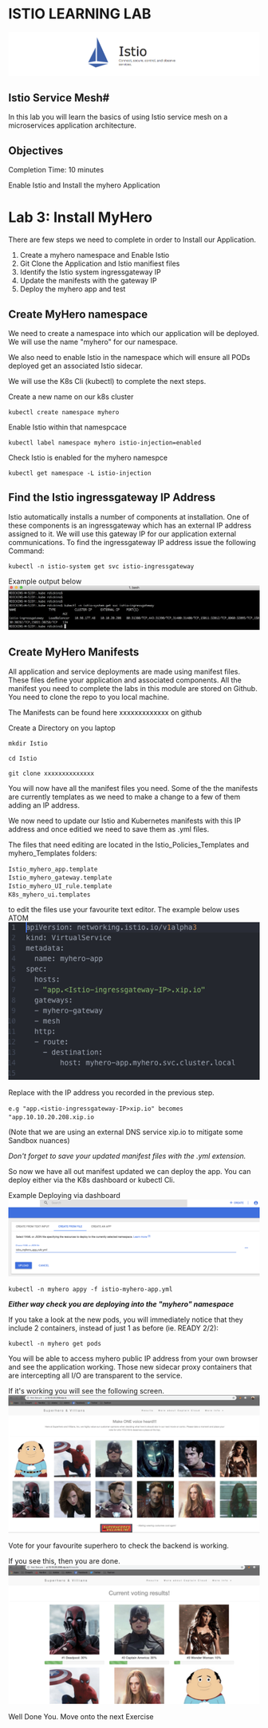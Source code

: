 # ISTIO LEARNING LAB

![alt text][logo]

[logo]: Istio_DNE_Images/istio_banner.png "Logo Title Text 2"

<!-- TOC -->
## Istio Service Mesh#

In this lab you will learn the basics of using Istio service mesh on a microservices application architecture.

## Objectives
Completion Time: 10 minutes

Enable Istio and Install the myhero Application


# Lab 3: Install MyHero
There are few steps we need to complete in order to Install our Application.

1. Create a myhero namespace and Enable Istio
2. Git Clone the Application and Istio manifiest files
3. Identify the Istio system ingressgateway IP
4. Update the manifests with the gateway IP
5. Deploy the myhero app and test

## Create MyHero namespace
We need to create a namespace into which our application will be deployed. We will use the name "myhero" for our namespace.

We also need to enable Istio in the namespace which will ensure all PODs deployed get an associated Istio sidecar.

We will use the K8s Cli (kubectl) to complete the next steps.

Create a new name on our k8s cluster
```
kubectl create namespace myhero
```
Enable Istio within that namespcace
```
kubectl label namespace myhero istio-injection=enabled
```
Check Istio is enabled for the myhero namespce
```
kubectl get namespace -L istio-injection
```
## Find the Istio ingressgateway IP Address

Istio automatically installs a number of components at installation. One of these components is an ingressgateway which has an external IP address assigned to it. We will use this gateway IP for our application external communications. To find the ingressgateway IP address issue the following Command:

```
kubectl -n istio-system get svc istio-ingressgateway
```

Example output below
![alt text][kubectl_get_istio_gateway_ip]

[kubectl_get_istio_gateway_ip]:Istio_DNE_Images/kubectl_get_istio_gateway_ip.png

## Create MyHero Manifests
All application and service deployments are made using manifest files. These files define your application and associated components. All the manifest you need to complete the labs in this module are stored on Github. You need to clone the repo to you local machine.

The Manifests can be found here xxxxxxxxxxxxx on github

Create a Directory on you laptop
```
mkdir Istio
```
```
cd Istio
```

```
git clone xxxxxxxxxxxxxx
```

You will now have all the manifest files you need.
Some of the the manifests are currently templates as we need to make a change to a few of them adding an IP address.



We now need to update our Istio and Kubernetes manifests with this IP address and once editied we need to save them as .yml files.

The files that need editing are located in the Istio_Policies_Templates and myhero_Templates folders:

`Istio_myhero_app.template`<br>
`Istio_myhero_gateway.template`<br>
`Istio_myhero_UI_rule.template`<br>
`K8s_myhero_ui.templates`<br>

to edit the files use your favourite text editor.
The example below uses ATOM
![alt text][Istio-manifest-edit-example]

[Istio-manifest-edit-example]:Istio_DNE_Images/Istio-manifest-edit-example.png

Replace <Istio-ingressgateway-IP> with the IP address you recorded in the previous step.

`e.g "app.<istio-ingressgateway-IP>xip.io" becomes "app.10.10.20.208.xip.io`

(Note that we are using an external DNS service xip.io to mitigate some Sandbox nuances)

*Don't forget to save your updated manifest files with the .yml extension.*

So now we have all out manifest updated we can deploy the app.
You can deploy either via the K8s dashboard or kubectl Cli.

Example Deploying via dashboard
![alt text][k8s_dash_create]

[k8s_dash_create]:Istio_DNE_Images/k8s_dash_create.png

```
kubectl -n myhero appy -f istio-myhero-app.yml
```

***Either way check you are deploying into the "myhero" namespace***

If you take a look at the new pods, you will immediately notice that they include 2 containers, instead of just 1 as before (ie. READY 2/2):

```
kubectl -n myhero get pods
```
You will be able to access myhero public IP address from your own browser and see the application working. Those new sidecar proxy containers that are intercepting all I/O are transparent to the service.

If it's working you will see the following screen.
![alt text][myhero_working]

[myhero_working]:Istio_DNE_Images/myhero_working.png

Vote for your favourite superhero to check the backend is working.

If you see this, then you are done.
![alt text][myhero_backend]

[myhero_backend]:Istio_DNE_Images/myhero_backend.png

Well Done You. Move onto the next Exercise

